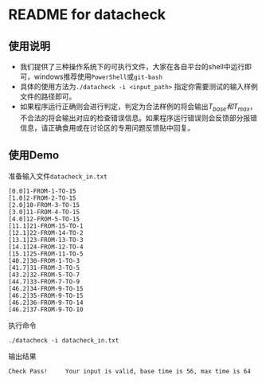 # README for datacheck

## 使用说明
 - 我们提供了三种操作系统下的可执行文件，大家在各自平台的shell中运行即可，windows推荐使用`PowerShell`或`git-bash`
 - 具体的使用方法为`./datacheck -i <input_path>` 指定你需要测试的输入样例文件的路径即可。
 - 如果程序运行正确则会进行判定，判定为合法样例的将会输出$T_{base}和T_{max}$，不合法的将会输出对应的检查错误信息。如果程序运行错误则会反馈部分报错信息，请正确食用或在讨论区的专用问题反馈贴中回复。

## 使用Demo

准备输入文件`datacheck_in.txt`

```
[0.0]1-FROM-1-TO-15
[1.0]2-FROM-2-TO-15
[2.0]10-FROM-3-TO-15
[3.0]11-FROM-4-TO-15
[4.0]12-FROM-5-TO-15
[11.1]21-FROM-15-TO-1
[12.1]22-FROM-14-TO-2
[13.1]23-FROM-13-TO-3
[14.1]24-FROM-12-TO-4
[15.1]25-FROM-11-TO-5
[40.2]30-FROM-1-TO-3
[41.7]31-FROM-3-TO-5
[43.2]32-FROM-5-TO-7
[44.7]33-FROM-7-TO-9
[46.2]34-FROM-9-TO-15
[46.2]35-FROM-9-TO-15
[46.2]36-FROM-9-TO-14
[46.2]37-FROM-9-TO-10
```

执行命令

```
./datacheck -i datacheck_in.txt
```

输出结果

```
Check Pass!     Your input is valid, base time is 56, max time is 64
```

